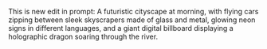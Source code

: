 This is new edit in prompt: A futuristic cityscape at morning, with flying cars zipping between sleek skyscrapers made of glass
and metal, glowing neon signs in different languages, and a giant digital billboard displaying a holographic dragon soaring through the river.
